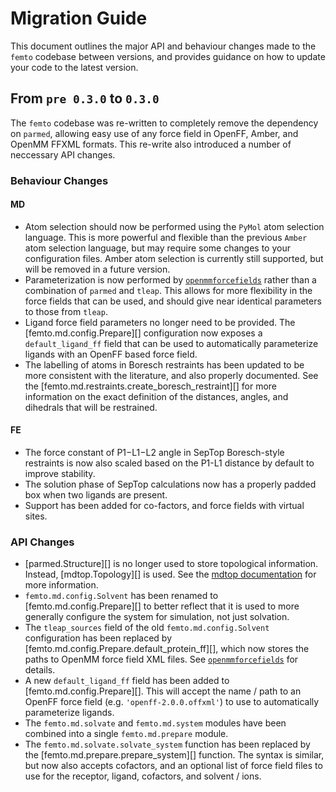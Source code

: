 # Migration Guide

This document outlines the major API and behaviour changes made to the `femto` codebase between versions, and provides
guidance on how to update your code to the latest version.

## From `pre 0.3.0` to `0.3.0`

The `femto` codebase was re-written to completely remove the dependency on `parmed`, allowing easy use of any force
field in OpenFF, Amber, and OpenMM FFXML formats. This re-write also introduced a number of neccessary API changes.

### Behaviour Changes

#### MD

-   Atom selection should now be performed using the `PyMol` atom selection language. This is more powerful and flexible
    than the previous `Amber` atom selection language, but may require some changes to your configuration files. Amber
    atom selection is currently still supported, but will be removed in a future version.
-   Parameterization is now performed by
    [`openmmforcefields`](https://github.com/openmm/openmmforcefields?tab=readme-ov-file) rather than a combination of
    `parmed` and `tleap`. This allows for more flexibility in the force fields that can be used, and should give near
    identical parameters to those from `tleap`.
-   Ligand force field parameters no longer need to be provided. The [femto.md.config.Prepare][] configuration now
    exposes a `default_ligand_ff` field that can be used to automatically parameterize ligands with an OpenFF based
    force field.
-   The labelling of atoms in Boresch restraints has been updated to be more consistent with the literature, and also
    properly documented. See the [femto.md.restraints.create_boresch_restraint][] for more information on the exact
    definition of the distances, angles, and dihedrals that will be restrained.

#### FE

-   The force constant of P1−L1−L2 angle in SepTop Boresch-style restraints is now also scaled based on the P1-L1 distance by
    default to improve stability.
-   The solution phase of SepTop calculations now has a properly padded box when two ligands are present.
-   Support has been added for co-factors, and force fields with virtual sites.

### API Changes

-   [parmed.Structure][] is no longer used to store topological information. Instead, [mdtop.Topology][] is
    used. See the [mdtop documentation](https://simonboothroyd.github.io/mdtop/latest/) for more information.
-   `femto.md.config.Solvent` has been renamed to [femto.md.config.Prepare][] to better reflect that it is used to
    more generally configure the system for simulation, not just solvation.
-   The `tleap_sources` field of the old `femto.md.config.Solvent` configuration has been replaced by
    [femto.md.config.Prepare.default_protein_ff][], which now stores the paths to OpenMM force field XML files. See
    [`openmmforcefields`](https://github.com/openmm/openmmforcefields?tab=readme-ov-file#using-the-amber-and-charmm-biopolymer-force-fields)
    for details.
-   A new `default_ligand_ff` field has been added to [femto.md.config.Prepare][]. This will accept the name / path
    to an OpenFF force field (e.g. `'openff-2.0.0.offxml'`) to use to automatically parameterize ligands.
-   The `femto.md.solvate` and `femto.md.system` modules have been combined into a single `femto.md.prepare` module.
-   The `femto.md.solvate.solvate_system` function has been replaced by the [femto.md.prepare.prepare_system][]
    function. The syntax is similar, but now also accepts cofactors, and an optional list of force field files to use
    for the receptor, ligand, cofactors, and solvent / ions.
